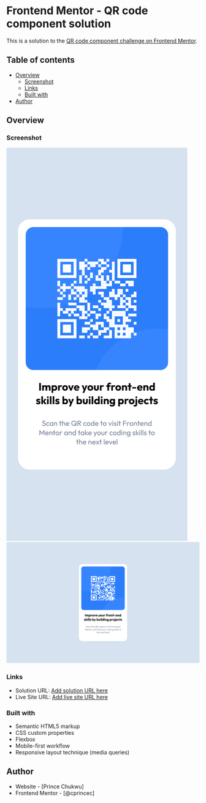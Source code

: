 # Frontend Mentor - QR code component solution

This is a solution to the [QR code component challenge on Frontend Mentor](https://www.frontendmentor.io/challenges/qr-code-component-iux_sIO_H).

## Table of contents

- [Overview](#overview)
  - [Screenshot](#screenshot)
  - [Links](#links)
  - [Built with](#built-with)
- [Author](#author)

## Overview

### Screenshot

![](./images/mobile-solution.png)
![](./images/Desktop-solution.png)

### Links

- Solution URL: [Add solution URL here](https://github.com/cprincec/frontendmentor/tree/main/qr-code-component-main)
- Live Site URL: [Add live site URL here](https://cprincec.github.io/frontendmentor/qr-code-component-main/design/)

### Built with

- Semantic HTML5 markup
- CSS custom properties
- Flexbox
- Mobile-first workflow
- Responsive layout technique (media queries)

## Author

- Website - [Prince Chukwu]
- Frontend Mentor - [@cprincec]
